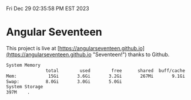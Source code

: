 Fri Dec 29 02:35:58 PM EST 2023

# Angular Seventeen


This project is live at [https://angularseventeen.github.io](https://angularseventeen.github.io "Seventeen!") thanks to Github.

```bash
System Memory
               total        used        free      shared  buff/cache   available
Mem:            15Gi       3.6Gi       3.2Gi       267Mi       9.1Gi        11Gi
Swap:          8.0Gi       3.0Gi       5.0Gi
System Storage
397M	.
